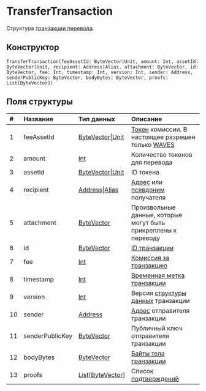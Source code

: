 # TransferTransaction

Структура [транзакции перевода](/blockchain/transaction-type/transfer-transaction.md).

## Конструктор

``` ride
TransferTransaction(feeAssetId: ByteVector|Unit, amount: Int, assetId: ByteVector|Unit, recipient: Address|Alias, attachment: ByteVector, id: ByteVector, fee: Int, timestamp: Int, version: Int, sender: Address, senderPublicKey: ByteVector, bodyBytes: ByteVector, proofs: List[ByteVector])
```

## Поля структуры

| # | Название | Тип данных | Описание |
| :--- | :--- | :--- | :--- |
| 1 | feeAssetId | [ByteVector](/ride/data-types/byte-vector.md)&#124;[Unit](/ride/data-types/unit.md) | [Токен](/blockchain/token.md) комиссии. В настоящее разрешен только [WAVES](/blockchain/token/waves.md) |
| 2 | amount | [Int](/ride/data-types/int.md) | Количество токенов для перевода |
| 3 | assetId | [ByteVector](/ride/data-types/byte-vector.md)&#124;[Unit](/ride/data-types/unit.md) | ID токена |
| 4 | recipient | [Address](/ride/structures/common-structures/address.md)&#124;[Alias](/ride/structures/common-structures/alias.md) | [Адрес](/blockchain/address.md) или [псевдоним](/blockchain/alias.md) получателя |
| 5 | attachment | [ByteVector](/ride/data-types/byte-vector.md) | Произвольные данные, которые могут быть прикреплены к переводу |
| 6 | id | [ByteVector](/ride/data-types/byte-vector.md) | [ID транзакции](/blockchain/transaction/transaction-id.md) |
| 7 | fee | [Int](/ride/data-types/int.md) | [Комиссия за транзакцию](/blockchain/transaction/transaction-fee.md) |
| 8 | timestamp | [Int](/ride/data-types/int.md) | [Временная метка транзакции](/blockchain/transaction/transaction-timestamp.md) |
| 9 | version | [Int](/ride/data-types/int.md) | Версия [структуры данных](/blockchain/binary-format/transaction-binary-format.md) транзакции |
| 10 | sender | [Address](/ride/structures/common-structures/address.md) | [Адрес](/blockchain/address.md) отправителя транзакции |
| 11 | senderPublicKey | [ByteVector](/ride/data-types/byte-vector.md) | Публичный ключ отправителя транзакции |
| 12 | bodyBytes | [ByteVector](/ride/data-types/byte-vector.md) | [Байты тела транзакции](/blockchain/transaction/transaction-body-bytes.md) |
| 13 | proofs | [List](/ride/data-types/list.md)[[ByteVector](/ride/data-types/byte-vector.md)] | Список [подтверждений](/blockchain/transaction/transaction-proof.md) |
